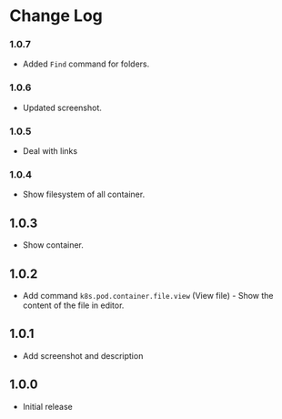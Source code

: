 # Change Log

### 1.0.7

- Added `Find` command for folders.

### 1.0.6

- Updated screenshot.

### 1.0.5

- Deal with links

### 1.0.4

- Show filesystem of all container.

## 1.0.3

- Show container.

## 1.0.2

- Add command `k8s.pod.container.file.view` (View file) - Show the content of the file in editor.

## 1.0.1

- Add screenshot and description

## 1.0.0

- Initial release
